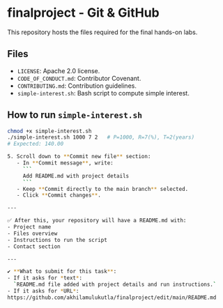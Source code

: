 # finalproject -  Git & GitHub
This repository hosts the files required for the final hands-on labs.

## Files
- `LICENSE`: Apache 2.0 license.
- `CODE_OF_CONDUCT.md`: Contributor Covenant.
- `CONTRIBUTING.md`: Contribution guidelines.
- `simple-interest.sh`: Bash script to compute simple interest.

## How to run `simple-interest.sh`
```bash
chmod +x simple-interest.sh
./simple-interest.sh 1000 7 2   # P=1000, R=7(%), T=2(years)
# Expected: 140.00

5. Scroll down to **Commit new file** section:
   - In **Commit message**, write:
     ```
     Add README.md with project details
     ```
   - Keep **Commit directly to the main branch** selected.
   - Click **Commit changes**.

---

✅ After this, your repository will have a README.md with:
- Project name
- Files overview
- Instructions to run the script
- Contact section

---

✔ **What to submit for this task**:
- If it asks for *text*:  
  `README.md file added with project details and run instructions.`
- If it asks for *URL*:  
https://github.com/akhilamulukutla/finalproject/edit/main/README.md

